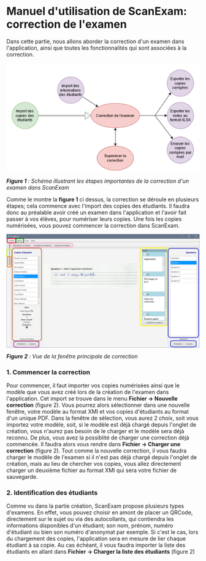 # Manuel d'utilisation de ScanExam: correction de l'examen

Dans cette partie, nous allons aborder la correction d'un examen dans l'application, ainsi que toutes les fonctionnalités qui sont associées à la correction.

<img align="center" src="https://github.com/ScanExam/ScanExam/blob/master/infos.readme.french/correction_schema.png?raw=true">

***Figure 1** : Schéma illustrant les étapes importantes de la correction d'un examen dans ScanExam*

Comme le montre la **figure 1** ci dessus, la correction se déroule en plusieurs étapes; cela commence avec l'import des copies des étudiants. Il faudra donc au préalable avoir créé un examen dans l'application et l'avoir fait passer à vos élèves, pour numériser leurs copies. Une fois les copies numérisées, vous pouvez commencer la correction dans ScanExam.

<img align="center" src="https://github.com/ScanExam/ScanExam/blob/master/infos.readme.french/correction_vue.png?raw=true">

***Figure 2** : Vue de la fenêtre principale de correction*

### 1. Commencer la correction

Pour commencer, il faut importer vos copies numérisées ainsi que le modèle que vous avez créé lors de la création de l'examen dans l'application. Cet import se trouve dans le menu **Fichier -> Nouvelle correction** (figure 2). Vous pourrez alors sélectionner dans une nouvelle fenêtre, votre modèle au format XMI et vos copies d'étudiants au format d'un unique PDF. Dans la fenêtre de sélection, vous aurez 2 choix, soit vous importez votre modèle, soit, si le modèle est déjà chargé depuis l'onglet de création, vous n'aurez pas besoin de le charger et le modèle sera déjà reconnu.
De plus, vous avez la possiblité de charger une correction déjà commencée. Il faudra alors vous rendre dans **Fichier -> Charger une correction** (figure 2). Tout comme la nouvelle correction, il vous faudra charger le modèle de l'examen si il n'est pas déjà chargé depuis l'onglet de création, mais au lieu de chercher vos copies, vous allez directement charger un deuxième fichier au format XMI qui sera votre fichier de sauvegarde.

### 2. Identification des étudiants

Comme vu dans la partie création, ScanExam propose plusieurs types d'examens. En effet, vous pouvez choisir en amont de placer un QRCode, directement sur le sujet ou via des autocollants, qui contiendra les informations disponibles d'un étudiant; son nom, prénom, numéro d'étudiant ou bien son numéro d'anonymat par exemple. Si c'est le cas, lors du chargement des copies, l'application sera en mesure de lier chaque étudiant à sa copie. Au cas échéant, il vous faudra importer la liste des étudiants en allant dans **Fichier -> Charger la liste des étudiants** (figure 2)